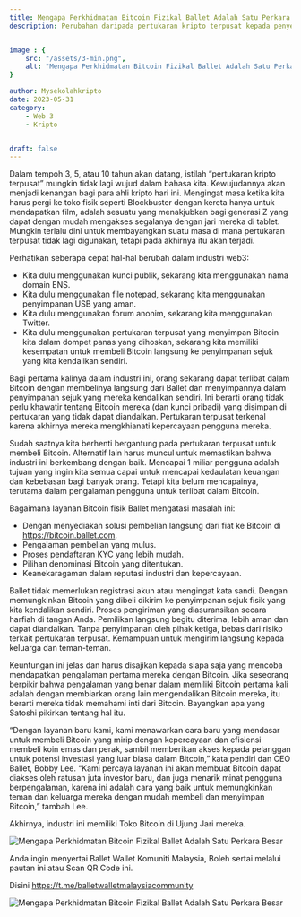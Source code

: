 ```yaml
---
title: Mengapa Perkhidmatan Bitcoin Fizikal Ballet Adalah Satu Perkara Besar.
description: Perubahan daripada pertukaran kripto terpusat kepada penyelesaian penyimpanan beku yang dikawal sendiri seperti Ballet sedang mengubah industri ini. 


image : {
    src: "/assets/3-min.png",
    alt: "Mengapa Perkhidmatan Bitcoin Fizikal Ballet Adalah Satu Perkara Besar.",
}

author: Mysekolahkripto
date: 2023-05-31
category:
    - Web 3
    - Kripto


draft: false
---
```

Dalam tempoh 3, 5, atau 10 tahun akan datang, istilah “pertukaran kripto terpusat” mungkin tidak lagi wujud dalam bahasa kita. Kewujudannya akan menjadi kenangan bagi para ahli kripto hari ini. Mengingat masa ketika kita harus pergi ke toko fisik seperti Blockbuster dengan kereta hanya untuk mendapatkan film, adalah sesuatu yang menakjubkan bagi generasi Z yang dapat dengan mudah mengakses segalanya dengan jari mereka di tablet. Mungkin terlalu dini untuk membayangkan suatu masa di mana pertukaran terpusat tidak lagi digunakan, tetapi pada akhirnya itu akan terjadi.

Perhatikan seberapa cepat hal-hal berubah dalam industri web3:

- Kita dulu menggunakan kunci publik, sekarang kita menggunakan nama domain ENS.
- Kita dulu menggunakan file notepad, sekarang kita menggunakan penyimpanan USB yang aman.
- Kita dulu menggunakan forum anonim, sekarang kita menggunakan Twitter.
- Kita dulu menggunakan pertukaran terpusat yang menyimpan Bitcoin kita dalam dompet panas yang dihoskan, sekarang kita memiliki kesempatan untuk membeli Bitcoin langsung ke penyimpanan sejuk yang kita kendalikan sendiri.

Bagi pertama kalinya dalam industri ini, orang sekarang dapat terlibat dalam Bitcoin dengan membelinya langsung dari Ballet dan menyimpannya dalam penyimpanan sejuk yang mereka kendalikan sendiri. Ini berarti orang tidak perlu khawatir tentang Bitcoin mereka (dan kunci pribadi) yang disimpan di pertukaran yang tidak dapat diandalkan. Pertukaran terpusat terkenal karena akhirnya mereka mengkhianati kepercayaan pengguna mereka.

Sudah saatnya kita berhenti bergantung pada pertukaran terpusat untuk membeli Bitcoin. Alternatif lain harus muncul untuk memastikan bahwa industri ini berkembang dengan baik. Mencapai 1 miliar pengguna adalah tujuan yang ingin kita semua capai untuk mencapai kedaulatan keuangan dan kebebasan bagi banyak orang. Tetapi kita belum mencapainya, terutama dalam pengalaman pengguna untuk terlibat dalam Bitcoin.

Bagaimana layanan Bitcoin fisik Ballet mengatasi masalah ini:

- Dengan menyediakan solusi pembelian langsung dari fiat ke Bitcoin di https://bitcoin.ballet.com.
- Pengalaman pembelian yang mulus.
- Proses pendaftaran KYC yang lebih mudah.
- Pilihan denominasi Bitcoin yang ditentukan.
- Keanekaragaman dalam reputasi industri dan kepercayaan.

Ballet tidak memerlukan registrasi akun atau mengingat kata sandi. Dengan memungkinkan Bitcoin yang dibeli dikirim ke penyimpanan sejuk fisik yang kita kendalikan sendiri. Proses pengiriman yang diasuransikan secara harfiah di tangan Anda. Pemilikan langsung begitu diterima, lebih aman dan dapat diandalkan. Tanpa penyimpanan oleh pihak ketiga, bebas dari risiko terkait pertukaran terpusat. Kemampuan untuk mengirim langsung kepada keluarga dan teman-teman.

Keuntungan ini jelas dan harus disajikan kepada siapa saja yang mencoba mendapatkan pengalaman pertama mereka dengan Bitcoin. Jika seseorang berpikir bahwa pengalaman yang benar dalam memiliki Bitcoin pertama kali adalah dengan membiarkan orang lain mengendalikan Bitcoin mereka, itu berarti mereka tidak memahami inti dari Bitcoin. Bayangkan apa yang Satoshi pikirkan tentang hal itu.

“Dengan layanan baru kami, kami menawarkan cara baru yang mendasar untuk membeli Bitcoin yang mirip dengan kepercayaan dan efisiensi membeli koin emas dan perak, sambil memberikan akses kepada pelanggan untuk potensi investasi yang luar biasa dalam Bitcoin,” kata pendiri dan CEO Ballet, Bobby Lee. “Kami percaya layanan ini akan membuat Bitcoin dapat diakses oleh ratusan juta investor baru, dan juga menarik minat pengguna berpengalaman, karena ini adalah cara yang baik untuk memungkinkan teman dan keluarga mereka dengan mudah membeli dan menyimpan Bitcoin,” tambah Lee.

Akhirnya, industri ini memiliki Toko Bitcoin di Ujung Jari mereka.

<img src="/assets/BP11-perkhidmatan.webp" alt="Mengapa Perkhidmatan Bitcoin Fizikal Ballet Adalah Satu Perkara Besar" class="pt-4 w-1/2 mx-auto rounded-md">

Anda ingin menyertai Ballet Wallet Komuniti Malaysia, Boleh sertai melalui pautan ini atau Scan QR Code ini.

Disini https://t.me/balletwalletmalaysiacommunity

<img src="/assets/BP5-ballet-wallet.webp" alt="Mengapa Perkhidmatan Bitcoin Fizikal Ballet Adalah Satu Perkara Besar" class="pt-4 w-1/2 mx-auto rounded-md">